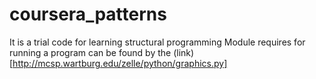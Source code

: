 # coursera_patterns
It is a trial code for learning structural programming 
Module requires for running a program can be found by the (link)[http://mcsp.wartburg.edu/zelle/python/graphics.py]
